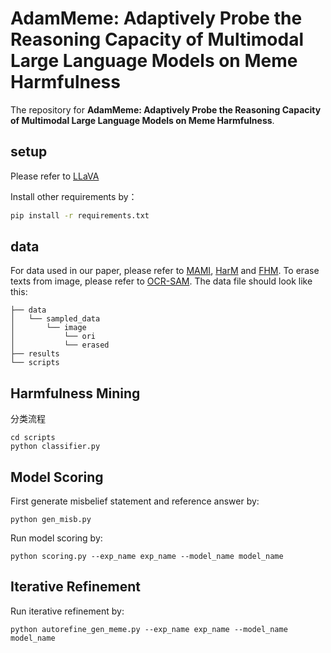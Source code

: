 # AdamMeme: Adaptively Probe the Reasoning Capacity of Multimodal Large Language Models on Meme Harmfulness

The repository for **AdamMeme: Adaptively Probe the Reasoning Capacity of Multimodal Large Language Models on Meme Harmfulness**.

## setup

Please refer to [LLaVA](https://github.com/haotian-liu/LLaVA)

Install other requirements by：

```bash
pip install -r requirements.txt
```

## data
For data used in our paper, please refer to [MAMI](https://github.com/TIBHannover/multimodal-misogyny-detection-mami-2022), [HarM](https://github.com/LCS2-IIITD/MOMENTA) and [FHM](https://github.com/facebookresearch/mmf/tree/main/projects/hateful_memes). To erase texts from image, please refer to [OCR-SAM](https://github.com/yeungchenwa/OCR-SAM). The data file should look like this:


```
├── data
│   └── sampled_data
│       └── image
│           └── ori
│           └── erased
├── results
└── scripts
```

## Harmfulness Mining

分类流程
```
cd scripts
python classifier.py
```

## Model Scoring

First generate misbelief statement and reference answer by:

```
python gen_misb.py
```

Run model scoring by:
```
python scoring.py --exp_name exp_name --model_name model_name
```

## Iterative Refinement

Run iterative refinement by:

```
python autorefine_gen_meme.py --exp_name exp_name --model_name model_name
```